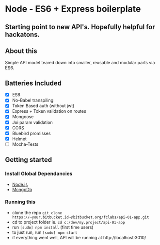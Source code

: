 # Node - ES6 + Express boilerplate
## Starting point to new API's. Hopefully helpful for hackatons.

## About this
Simple API model teared down into smaller, reusable and modular parts via ES6.

## Batteries Included
- [x] ES6
- [x] No-Babel transpiling
- [x] Token Based auth (without jwt)
- [x] Express + Token validation on routes
- [x] Mongoose
- [x] Joi param validation
- [x] CORS
- [x] Bluebird promisses
- [x] Helmet
- [ ] Mocha-Tests

## Getting started

### Install Global Dependancies
* [Node.js](http://nodejs.org)
* [MongoDb](https://www.mongodb.com/)

### Running this
* clone the repo `git clone https://~your.bitbucket.id~@bitbucket.org/fclabs/api-01-app.git`
* cd to project folder ie. `cd c:/dev/my.project/api-01-app`
* run `[sudo] npm install` (first time users)
* to just run, run `[sudo] npm start`
* if everything went well, API will be running at http://localhost:3010/
